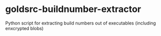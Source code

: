 # goldsrc-buildnumber-extractor
Python script for extracting build numbers out of executables (including enxcrypted blobs)
